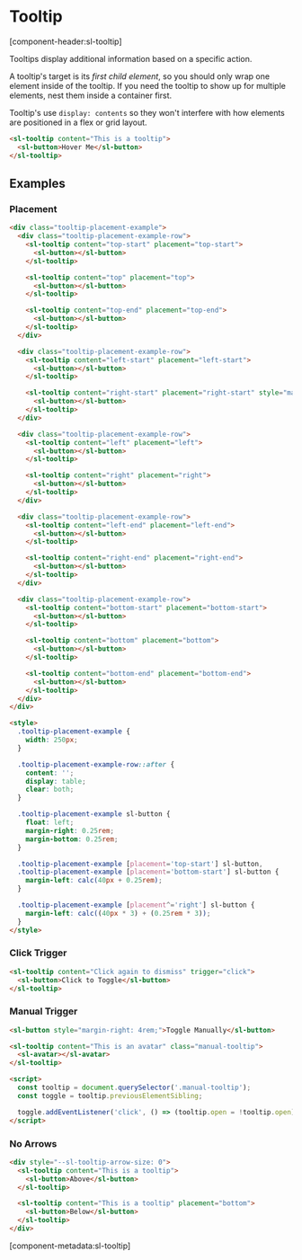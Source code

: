 # Tooltip

[component-header:sl-tooltip]

Tooltips display additional information based on a specific action.

A tooltip's target is its _first child element_, so you should only wrap one element inside of the tooltip. If you need the tooltip to show up for multiple elements, nest them inside a container first.

Tooltip's use `display: contents` so they won't interfere with how elements are positioned in a flex or grid layout.

```html preview
<sl-tooltip content="This is a tooltip">
  <sl-button>Hover Me</sl-button>
</sl-tooltip>
```

## Examples

### Placement

```html preview
<div class="tooltip-placement-example">
  <div class="tooltip-placement-example-row">
    <sl-tooltip content="top-start" placement="top-start">
      <sl-button></sl-button>
    </sl-tooltip>

    <sl-tooltip content="top" placement="top">
      <sl-button></sl-button>
    </sl-tooltip>

    <sl-tooltip content="top-end" placement="top-end">
      <sl-button></sl-button>
    </sl-tooltip>
  </div>

  <div class="tooltip-placement-example-row">
    <sl-tooltip content="left-start" placement="left-start">
      <sl-button></sl-button>
    </sl-tooltip>

    <sl-tooltip content="right-start" placement="right-start" style="margin-left: 400px;">
      <sl-button></sl-button>
    </sl-tooltip>
  </div>

  <div class="tooltip-placement-example-row">
    <sl-tooltip content="left" placement="left">
      <sl-button></sl-button>
    </sl-tooltip>

    <sl-tooltip content="right" placement="right">
      <sl-button></sl-button>
    </sl-tooltip>
  </div>

  <div class="tooltip-placement-example-row">
    <sl-tooltip content="left-end" placement="left-end">
      <sl-button></sl-button>
    </sl-tooltip>

    <sl-tooltip content="right-end" placement="right-end">
      <sl-button></sl-button>
    </sl-tooltip>
  </div>

  <div class="tooltip-placement-example-row">
    <sl-tooltip content="bottom-start" placement="bottom-start">
      <sl-button></sl-button>
    </sl-tooltip>

    <sl-tooltip content="bottom" placement="bottom">
      <sl-button></sl-button>
    </sl-tooltip>

    <sl-tooltip content="bottom-end" placement="bottom-end">
      <sl-button></sl-button>
    </sl-tooltip>
  </div>
</div>

<style>
  .tooltip-placement-example {
    width: 250px;
  }

  .tooltip-placement-example-row::after {
    content: '';
    display: table;
    clear: both;
  }

  .tooltip-placement-example sl-button {
    float: left;
    margin-right: 0.25rem;
    margin-bottom: 0.25rem;
  }

  .tooltip-placement-example [placement='top-start'] sl-button,
  .tooltip-placement-example [placement='bottom-start'] sl-button {
    margin-left: calc(40px + 0.25rem);
  }

  .tooltip-placement-example [placement^='right'] sl-button {
    margin-left: calc((40px * 3) + (0.25rem * 3));
  }
</style>
```

### Click Trigger

```html preview
<sl-tooltip content="Click again to dismiss" trigger="click">
  <sl-button>Click to Toggle</sl-button>
</sl-tooltip>
```

### Manual Trigger

```html preview
<sl-button style="margin-right: 4rem;">Toggle Manually</sl-button>

<sl-tooltip content="This is an avatar" class="manual-tooltip">
  <sl-avatar></sl-avatar>
</sl-tooltip>

<script>
  const tooltip = document.querySelector('.manual-tooltip');
  const toggle = tooltip.previousElementSibling;

  toggle.addEventListener('click', () => (tooltip.open = !tooltip.open));
</script>
```

### No Arrows

```html preview
<div style="--sl-tooltip-arrow-size: 0">
  <sl-tooltip content="This is a tooltip">
    <sl-button>Above</sl-button>
  </sl-tooltip>

  <sl-tooltip content="This is a tooltip" placement="bottom">
    <sl-button>Below</sl-button>
  </sl-tooltip>
</div>
```

[component-metadata:sl-tooltip]
